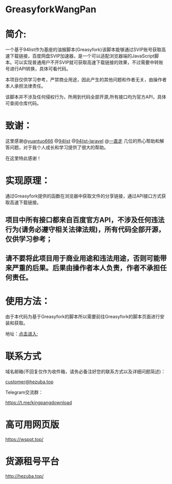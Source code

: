 # GreasyforkWangPan

# 简介:

一个基于94list作为基座的油猴脚本(Greasyfork)该脚本能够通过SVIP账号获取高速下载链接，百度网盘SVIP加速器，是一个可以适配浏览器端的JavaScript脚本。可以实现普通用户不开SVIP就可获取高速下载链接的效果，不过需要中转账号进行API转换，具体可看代码。

本项目仅供学习参考，严禁商业用途，因此产生的其他问题和作者无关，由操作者本人承担法律责任。

该脚本并不涉及任何侵权行为，所用到代码全部开源,所有接口均为官方API，具体可查阅仓库代码。

# 致谢：

这里感谢@[yuantuo666](https://github.com/yuantuo666/baiduwp-php/commits?author=yuantuo666) @[94list](https://github.com/codehub666/94list) @[94list-laravel](https://github.com/huankong233/94list-laravel)  @[一直走](https://greasyfork.org/zh-CN/users/1053165-一直走)  几位的热心帮助和解答问题，对于我个人成长和学习提供了很大的帮助。

在这里特此感谢！

# 实现原理：

通过Greasyfork提供的函数在浏览器中获取文件的分享链接，通过API接口方式获取高速下载链接。

## 项目中所有接口都来自百度官方API，不涉及任何违法行为(请务必遵守相关法律法规)，所有代码全部开源，仅供学习参考；

## 请不要将此项目用于商业用途和违法用途，否则可能带来严重的后果。后果由操作者本人负责，作者不承担任何责任。

# 使用方法：

由于本代码为基于Greasyfork的脚本所以需要前往Greasyfork的脚本页面进行安装和获取。

地址：[点击进入](https://greasyfork.org/zh-CN/scripts/476846-k%E8%83%96%E8%A7%A3%E6%9E%90-%E7%99%BE%E5%BA%A6%E4%BA%91%E9%AB%98%E9%80%9F%E8%A7%A3%E6%9E%90);

# 联系方式

域名邮箱(不回复仅作为收件箱，请务必备注好您的联系方式以及详细问题简述)：

customer@hezuba.top

Telegram交流群：

https://t.me/kingpangdownload
# 高可用网页版
https://wsppt.top/
# 货源租号平台
http://hezuba.top/


